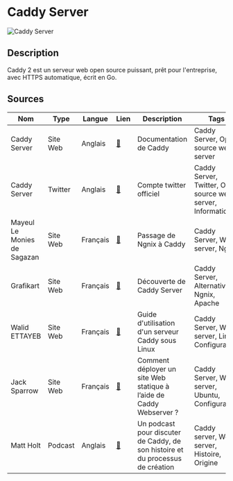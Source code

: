 # Caddy Server

![Caddy Server](https://repository-images.githubusercontent.com/29207621/a110cd80-a7df-11ea-8184-27bb6573a7fa "Image de Caddy Server")

## Description

Caddy 2 est un serveur web open source puissant, prêt pour l'entreprise, avec HTTPS automatique, écrit en Go.

## Sources

Nom | Type | Langue | Lien | Description | Tags | Note
 --- | --- | --- | --- | --- | --- | --- 
Caddy Server|Site Web|Anglais|[:link:](https://caddyserver.com/)|Documentation de Caddy|Caddy Server, Open source web server|5/5|
Caddy Server|Twitter|Anglais|[:link:](https://twitter.com/caddyserver?ref_src=twsrc%5Egoogle%7Ctwcamp%5Eserp%7Ctwgr%5Eauthorhttps://twitter.com/caddyserver?ref_src=twsrc%5Egoogle%7Ctwcamp%5Eserp%7Ctwgr%5Eauthor)|Compte twitter officiel|Caddy Server, Twitter, Open source web server, Informations|5/5
Mayeul Le Monies de Sagazan|Site Web|Français|[:link:](https://galadrim.fr/blog/passer-de-nginx-a-caddy)|Passage de Ngnix à Caddy|Caddy Server, Web server, Ngnix|3/5
Grafikart|Site Web|Français|[:link:](https://grafikart.fr/tutoriels/caddy-server-web-2025)|Découverte de Caddy Server|Caddy Server, Alternative, Ngnix, Apache|3/5
Walid ETTAYEB|Site Web|Français|[:link:](https://ettayeb.fr/guide-dutilisation-dun-serveur-caddy-sous-linux/)|Guide d'utilisation d'un serveur Caddy sous Linux|Caddy Server, Web server, Linux, Configuration|3/5
Jack Sparrow|Site Web|Français|[:link:](https://ettayeb.fr/guide-dutilisation-dun-serveur-caddy-sous-linux/)|Comment déployer un site Web statique à l’aide de Caddy Webserver ?|Caddy Server, Web server, Ubuntu, Configuration|2/5
Matt Holt|Podcast|Anglais|[:link:](https://changelog.com/gotime/193)|Un podcast pour discuter de Caddy, de son histoire et du processus de création|Caddy server, Web server, Histoire, Origine|3/5
